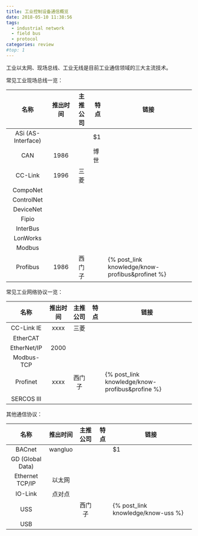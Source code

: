 ```yaml
---
title: 工业控制设备通信概览
date: 2018-05-10 11:38:56
tags:
  - industrial network
  - field bus
  - protocol
categories: review
#top: 1
---
```


工业以太网、现场总线、工业无线是目前工业通信领域的三大主流技术。
<!--more-->



常见工业现场总线一览：

| 名称    | 推出时间 | 主推公司 | 特点    |  链接  |
| :----:  | :----: | :----:| -----   | ---- |
| ASi (AS-Interface)  |  |  | $1      |       |
| CAN | 1986 |  | 博世 |  |
| CC-Link | 1996 | 三菱 |  |  |
| CompoNet |   |  |  |  |
| ControlNet |  |  |  |  |
| DeviceNet |  |  |  |  |
| Fipio |  |  |  |  |
| InterBus |  |  |  |  |
| LonWorks |  |  |  |  |
| Modbus |  |  |  |  |
| Profibus | 1986 | 西门子 |  | {% post_link knowledge/know-profibus&profinet %} |


常见工业网络协议一览：

| 名称  | 推出时间  | 主推公司  | 特点  | 链接 |
| :---: | :------: | :-------:| ----- | ---- |
| CC-Link IE | xxxx | 三菱 |  |  |
| EtherCAT |  |  |  |  |
| EtherNet/IP | 2000 |  |  |  |
| Modbus-TCP |  |  |  |  |
| Profinet |   xxxx    | 西门子 |  |{% post_link knowledge/know-profibus&profine %} |
| SERCOS Ⅲ |  |  | |  |

其他通信协议：

| 名称  | 推出时间  | 主推公司  | 特点  | 链接 |
| :---: | :------: | :-------:| ----- | ---- |
| BACnet | wangluo |  |  | $1      |
| GD (Global Data) |  |  |  |  |
| Ethernet TCP/IP | 以太网 |  |  |  |
| IO-Link | 点对点 |  |  |  |
| USS |  | 西门子 |  | {% post_link knowledge/know-uss %} |
| USB |  |  |  | |